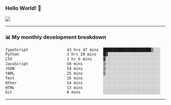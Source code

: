 ### Hello World! 👋

<a>
  <img align="center" src="https://github-readme-stats.vercel.app/api?username=megatunger&count_private=true&include_all_commits=true&bg_color=30,56CCF2,2F80ED&title_color=fff&text_color=fff" />
</a>

------
### 📊 My monthly development breakdown

<!--START_SECTION:waka-->

```txt
TypeScript                 43 hrs 47 mins  █████████████████████▒░░░   84.70 %
Python                     3 hrs 28 mins   █▓░░░░░░░░░░░░░░░░░░░░░░░   06.71 %
CSV                        1 hr 6 mins     ▓░░░░░░░░░░░░░░░░░░░░░░░░   02.13 %
JavaScript                 56 mins         ▒░░░░░░░░░░░░░░░░░░░░░░░░   01.82 %
JSON                       54 mins         ▒░░░░░░░░░░░░░░░░░░░░░░░░   01.74 %
YAML                       25 mins         ▒░░░░░░░░░░░░░░░░░░░░░░░░   00.82 %
Text                       16 mins         ░░░░░░░░░░░░░░░░░░░░░░░░░   00.54 %
Other                      14 mins         ░░░░░░░░░░░░░░░░░░░░░░░░░   00.48 %
HTML                       13 mins         ░░░░░░░░░░░░░░░░░░░░░░░░░   00.45 %
Git                        6 mins          ░░░░░░░░░░░░░░░░░░░░░░░░░   00.22 %
```

<!--END_SECTION:waka-->

------

